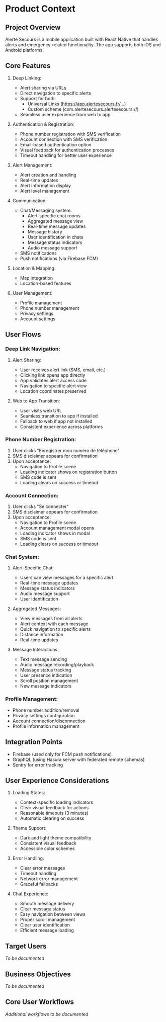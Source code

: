 # Product Context

## Project Overview
Alerte Secours is a mobile application built with React Native that handles alerts and emergency-related functionality. The app supports both iOS and Android platforms.

## Core Features
1. Deep Linking:
   - Alert sharing via URLs
   - Direct navigation to specific alerts
   - Support for both:
     * Universal Links (https://app.alertesecours.fr/...)
     * Custom scheme (com.alertesecours.alertesecours://)
   - Seamless user experience from web to app

2. Authentication & Registration:
   - Phone number registration with SMS verification
   - Account connection with SMS verification
   - Email-based authentication option
   - Visual feedback for authentication processes
   - Timeout handling for better user experience

2. Alert Management:
   - Alert creation and handling
   - Real-time updates
   - Alert information display
   - Alert level management

3. Communication:
   - Chat/Messaging system:
     * Alert-specific chat rooms
     * Aggregated message view
     * Real-time message updates
     * Message history
     * User identification in chats
     * Message status indicators
     * Audio message support
   - SMS notifications
   - Push notifications (via Firebase FCM)

4. Location & Mapping:
   - Map integration
   - Location-based features

5. User Management:
   - Profile management
   - Phone number management
   - Privacy settings
   - Account settings

## User Flows

### Deep Link Navigation:
1. Alert Sharing:
   - User receives alert link (SMS, email, etc.)
   - Clicking link opens app directly
   - App validates alert access code
   - Navigation to specific alert view
   - Location coordinates preserved

2. Web to App Transition:
   - User visits web URL
   - Seamless transition to app if installed
   - Fallback to web if app not installed
   - Consistent experience across platforms

### Phone Number Registration:
1. User clicks "Enregistrer mon numéro de téléphone"
2. SMS disclaimer appears for confirmation
3. Upon acceptance:
   - Navigation to Profile scene
   - Loading indicator shows on registration button
   - SMS code is sent
   - Loading clears on success or timeout

### Account Connection:
1. User clicks "Se connecter"
2. SMS disclaimer appears for confirmation
3. Upon acceptance:
   - Navigation to Profile scene
   - Account management modal opens
   - Loading indicator shows in modal
   - SMS code is sent
   - Loading clears on success or timeout

### Chat System:
1. Alert-Specific Chat:
   - Users can view messages for a specific alert
   - Real-time message updates
   - Message status indicators
   - Audio message support
   - User identification

2. Aggregated Messages:
   - View messages from all alerts
   - Alert context with each message
   - Quick navigation to specific alerts
   - Distance information
   - Real-time updates

3. Message Interactions:
   - Text message sending
   - Audio message recording/playback
   - Message status tracking
   - User presence indication
   - Scroll position management
   - New message indicators

### Profile Management:
- Phone number addition/removal
- Privacy settings configuration
- Account connection/disconnection
- Profile information management

## Integration Points
- Firebase (used only for FCM push notifications)
- GraphQL (using Hasura server with federated remote schemas)
- Sentry for error tracking

## User Experience Considerations
1. Loading States:
   - Context-specific loading indicators
   - Clear visual feedback for actions
   - Reasonable timeouts (3 minutes)
   - Automatic clearing on success

2. Theme Support:
   - Dark and light theme compatibility
   - Consistent visual feedback
   - Accessible color schemes

3. Error Handling:
   - Clear error messages
   - Timeout handling
   - Network error management
   - Graceful fallbacks

4. Chat Experience:
   - Smooth message delivery
   - Clear message status
   - Easy navigation between views
   - Proper scroll management
   - Clear user identification
   - Efficient message loading

## Target Users
*To be documented*

## Business Objectives
*To be documented*

## Core User Workflows
*Additional workflows to be documented*
